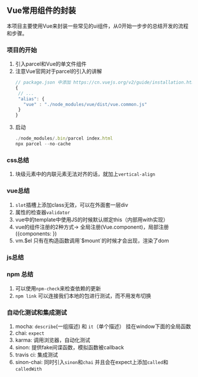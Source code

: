 ## Vue常用组件的封装

本项目主要使用Vue来封装一些常见的ui组件，从0开始一步步的总结开发的流程和步骤。

### 项目的开始
1. 引入parcel和Vue的单文件组件
2. 注意Vue官网对于parcel的引入的讲解
     ```javascript
    // package.json 中添加 https://cn.vuejs.org/v2/guide/installation.html
    {
      // ...
      "alias": {
        "vue" : "./node_modules/vue/dist/vue.common.js"
      }
    }
    ```
3. 启动
    ```javascript
    ./node_modules/.bin/parcel index.html
    npx parcel --no-cache 
    ```

### css总结
1. 块级元素中的内联元素无法对齐的话，就加上`vertical-align`

### vue总结
1. `slot`插槽上添加class无效，可以在外面套一层div
2. 属性的检查器`validator`
3. vue中的template中使用JS的时候默认绑定this（内部用with实现）
4. vue的组件注册的2种方式-> 全局注册(Vue.component)，局部注册({components: })
5. vm.$el 只有在构造函数调用`$mount`的时候才会出现，渲染了dom

### js总结

### npm 总结

1. 可以使用`npm-check`来检查依赖的更新
2. `npm link` 可以连接我们本地的包进行测试，而不用发布切换

### 自动化测试和集成测试
1. mocha:  `describe`(一组描述) 和 `it`（单个描述） 挂在window下面的全局函数
2. chai: `expect`
3. karma: 调用浏览器，自动化测试
4. sinon: 提供fake间谍函数，模拟函数被callback
5. travis ci: 集成测试
6. sinon-chai: 同时引入`sinon`和`chai`  并且会在expect上添加`called`和`calledWith`
